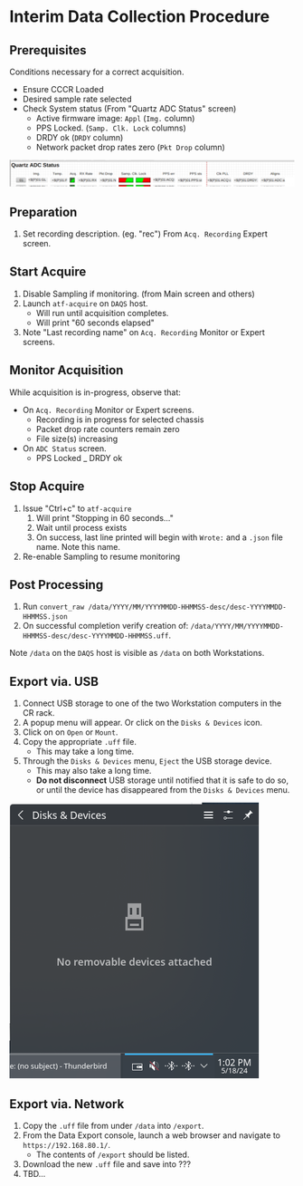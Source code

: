 # Interim Data Collection Procedure

## Prerequisites

Conditions necessary for a correct acquisition.

- Ensure CCCR Loaded
- Desired sample rate selected
- Check System status (From "Quartz ADC Status" screen)
    - Active firmware image: `Appl` (`Img.` column)
    - PPS Locked.  (`Samp. Clk. Lock` columns)
    - DRDY ok (`DRDY` column)
    - Network packet drop rates zero (`Pkt Drop` column)

![Quartz ADC Status](adc-status.png)

## Preparation

1. Set recording description.  (eg. "rec")  From `Acq. Recording` Expert screen.

## Start Acquire

1. Disable Sampling if monitoring.  (from Main screen and others)
1. Launch `atf-acquire` on `DAQS` host.
    - Will run until acquisition completes.
    - Will print "60 seconds elapsed"
1. Note "Last recording name" on `Acq. Recording` Monitor or Expert screens.

## Monitor Acquisition

While acquisition is in-progress, observe that:

- On `Acq. Recording` Monitor or Expert screens.
    - Recording is in progress for selected chassis
    - Packet drop rate counters remain zero
    - File size(s) increasing
- On `ADC Status` screen.
    - PPS Locked
    _ DRDY ok

## Stop Acquire

1. Issue "Ctrl+c" to `atf-acquire`
    1. Will print "Stopping in 60 seconds..."
    1. Wait until process exists
    1. On success, last line printed will begin with `Wrote:` and a `.json` file name.  Note this name.
1. Re-enable Sampling to resume monitoring

## Post Processing

1. Run `convert_raw /data/YYYY/MM/YYYYMMDD-HHMMSS-desc/desc-YYYYMMDD-HHMMSS.json`
1. On successful completion verify creation of: `/data/YYYY/MM/YYYYMMDD-HHMMSS-desc/desc-YYYYMMDD-HHMMSS.uff`.

Note `/data` on the `DAQS` host is visible as `/data` on both Workstations.

## Export via. USB

1. Connect USB storage to one of the two Workstation computers in the CR rack.
1. A popup menu will appear.  Or click on the `Disks & Devices` icon.
1. Click on on `Open` or `Mount`.
1. Copy the appropriate `.uff` file.
    - This may take a long time.
1. Through the `Disks & Devices` menu, `Eject` the USB storage device.
    - This may also take a long time.
    - __Do not disconnect__ USB storage until notified that it is safe to do so,
      or until the device has disappeared from the `Disks & Devices` menu.

![Disks & Devices](disk-device.png)

## Export via. Network

1. Copy the `.uff` file from under `/data` into `/export`.
1. From the Data Export console, launch a web browser and navigate to `https://192.168.80.1/`.
    - The contents of `/export` should be listed.
1. Download the new `.uff` file and save into ???
1. TBD...

